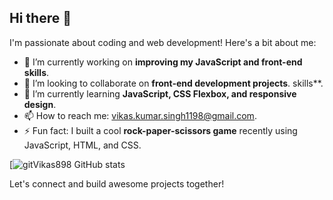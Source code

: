 ## Hi there 👋

I'm passionate about coding and web development! Here's a bit about me:

- 🔭 I’m currently working on **improving my JavaScript and front-end skills**.
- 👯 I’m looking to collaborate on **front-end development projects**.
skills**.
- 🌱 I’m currently learning **JavaScript, CSS Flexbox, and responsive design**.
- 📫 How to reach me: vikas.kumar.singh1198@gmail.com.
- ⚡ Fun fact: I built a cool **rock-paper-scissors game** recently using JavaScript, HTML, and CSS.

[![gitVikas898 GitHub stats](https://github-readmestats.vercel.app/apiusername=gitVikas898&show_icons=true&theme=radical)

Let's connect and build awesome projects together!
